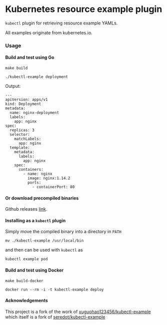 # Kubernetes resource example plugin

`kubectl` plugin for retrieving resource example YAMLs.

All examples originate from kubernetes.io.

### Usage

#### Build and test using Go

`make build`

`./kubectl-example deployment`

Output:
```
---
apiVersion: apps/v1
kind: Deployment
metadata:
  name: nginx-deployment
  labels:
    app: nginx
spec:
  replicas: 3
  selector:
    matchLabels:
      app: nginx
  template:
    metadata:
      labels:
        app: nginx
    spec:
      containers:
        - name: nginx
          image: nginx:1.14.2
          ports:
            - containerPort: 80
```

#### Or download precompiled binaries

Github releases [link](https://github.com/talos-labs/kubectl-example/releases).

#### Installing as a `kubectl` plugin

Simply move the compiled binary into a directory in `PATH`

`mv ./kubectl-example /usr/local/bin`

and then can be used with `kubectl` as

`kubectl example pod`


#### Build and test using Docker

`make build-docker`

`docker run --rm -i -t kubectl-example deploy`

#### Acknowledgements

This project is a fork of the work of [xuguohao123456/kubectl-example](https://github.com/xuguohao123456/kubectl-example) which itself is a fork of [seredot/kubectl-example](https://github.com/seredot/kubectl-example)


